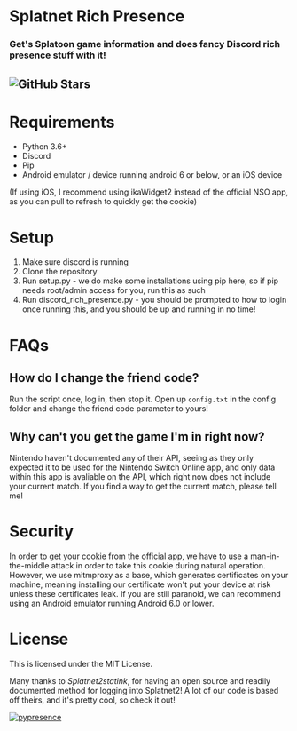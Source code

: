 # Splatnet Rich Presence

### Get's Splatoon game information and does fancy Discord rich presence stuff with it!

![GitHub Stars](https://img.shields.io/github/stars/valerokai/Splatnet2-Rich-Presence.svg?style=for-the-badge)
---

# Requirements

- Python 3.6+
- Discord
- Pip
- Android emulator / device running android 6 or below, or an iOS device

(If using iOS, I recommend using ikaWidget2 instead of the official NSO app, as you can pull to refresh to quickly get the cookie)

# Setup

1. Make sure discord is running
2. Clone the repository
3. Run setup.py - we do make some installations using pip here, so if pip needs root/admin access for you, run this as such
4. Run discord_rich_presence.py - you should be prompted to how to login once running this, and you should be up and running in no time!

# FAQs

## How do I change the friend code?

Run the script once, log in, then stop it. Open up `config.txt` in the config folder and change the friend code parameter to yours!

## Why can't you get the game I'm in right now?

Nintendo haven't documented any of their API, seeing as they only expected it to be used for the Nintendo Switch Online app, and only data within this app is avaliable on the API, which right now does not include your current match. If you find a way to get the current match, please tell me!


# Security

In order to get your cookie from the official app, we have to use a man-in-the-middle attack in order to take this cookie during natural operation. However, we use mitmproxy as a base, which generates certificates on your machine, meaning installing our certificate won't put your device at risk unless these certificates leak. If you are still paranoid, we can recommend using an Android emulator running Android 6.0 or lower.

# License

This is licensed under the MIT License.

Many thanks to *Splatnet2statink*, for having an open source and readily documented method for logging into Splatnet2! A lot of our code is based off theirs, and it's pretty cool, so check it out!

[![pypresence](https://img.shields.io/badge/using-pypresence-00bb88.svg?style=for-the-badge&logo=discord&logoWidth=20)](https://github.com/qwertyquerty/pypresence)
